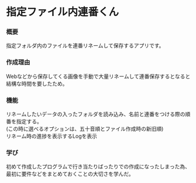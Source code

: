 # 指定ファイル内連番くん

### 概要  
指定フォルダ内のファイルを連番リネームして保存するアプリです。

### 作成理由  
Webなどから保存してくる画像を手動で大量リネームして連番保存するとなると結構な時間を要したため。

### 機能  
リネームしたいデータの入ったフォルダを読み込み、名前と連番をつける際の順番を指定する。  
(この時に選べるオプションは、五十音順とファイル作成時の新旧順)  
リネーム時の進捗を表示するLogを表示  

### 学び  
初めて作成したプログラムで行き当たりばったりでの作成になったしまった為、最初に要件などをまとめておくことの大切さを学んだ。
